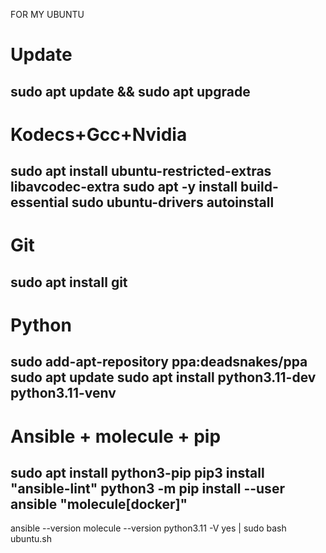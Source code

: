 FOR MY UBUNTU

# Update
sudo apt update && sudo apt upgrade
--------------------------------------------------------------------
# Kodecs+Gcc+Nvidia
sudo apt install ubuntu-restricted-extras libavcodec-extra
sudo apt -y install build-essential
sudo ubuntu-drivers autoinstall
--------------------------------------------------------------------
# Git
sudo apt install git
--------------------------------------------------------------------
# Python
sudo add-apt-repository ppa:deadsnakes/ppa
sudo apt update
sudo apt install python3.11-dev python3.11-venv
--------------------------------------------------------------------
# Ansible + molecule + pip
sudo apt install python3-pip
pip3 install "ansible-lint"
python3 -m pip install --user ansible "molecule[docker]"
--------------------------------------------------------------------
ansible --version
molecule --version
python3.11 -V
yes | sudo bash ubuntu.sh
